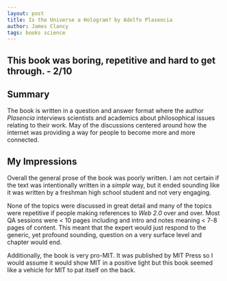 ```yaml
---
layout: post
title: Is the Universe a Hologram? by Adolfo Plasencia
author: James Clancy
tags: books science
---
```


## This book was boring, repetitive and hard to get through. - 2/10


## Summary

The book is written in a question and answer format where the author _Plasencia_ interviews scientists and academics about philosophical issues relating to their work. May of the discussions centered around how the internet was providing a way for people to become more and more connected. 

## My Impressions

Overall the general prose of the book was poorly written. I am not certain if the text was intentionally written in a _simple_ way, but it ended sounding like it was written by a freshman high school student and not very engaging. 

None of the topics were discussed in great detail and many of the topics were repetitive if people making references to _Web 2.0_ over and over. Most QA sessions were < 10 pages including and intro and notes meaning < 7-8 pages of content. This meant that the expert would just respond to the generic, yet profound sounding, question on a very surface level and chapter would end. 

Additionally, the book is very pro-MIT. It was published by MIT Press so I would assume it would show MIT in a positive light but this book seemed like a vehicle for MIT to pat itself on the back.
